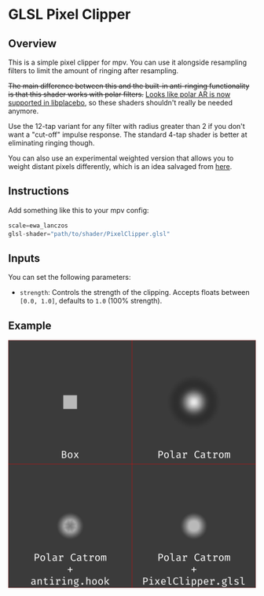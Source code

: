 # GLSL Pixel Clipper

## Overview
This is a simple pixel clipper for mpv. You can use it alongside resampling filters to limit the amount of ringing after resampling.

~~The main difference between this and the built-in anti-ringing functionality is that this shader works with polar filters.~~ 
[Looks like polar AR is now supported in libplacebo](https://code.videolan.org/videolan/libplacebo/-/merge_requests/505), so these shaders shouldn't really be needed anymore.

Use the 12-tap variant for any filter with radius greater than 2 if you don't want a "cut-off" impulse response. The standard 4-tap shader is better at eliminating ringing though.

You can also use an experimental weighted version that allows you to weight distant pixels differently, which is an idea salvaged from [here](https://code.videolan.org/videolan/libplacebo/-/merge_requests/505).

## Instructions
Add something like this to your mpv config:
```c
scale=ewa_lanczos
glsl-shader="path/to/shader/PixelClipper.glsl"
```

## Inputs
You can set the following parameters:
- `strength`: Controls the strength of the clipping. Accepts floats between `[0.0, 1.0]`, defaults to `1.0` (100% strength).

## Example
![Pixel Clipper Example](./example.png "Pixel Clipper Example")
